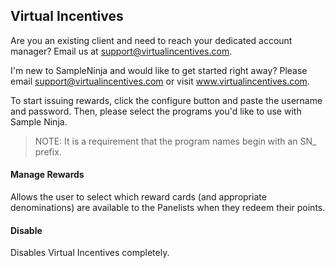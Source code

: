 ## Virtual Incentives

Are you an existing client and need to reach your dedicated account manager? Email us at support@virtualincentives.com.

I'm new to SampleNinja and would like to get started right away? Please email support@virtualincentives.com or visit www.virtualincentives.com.

To start issuing rewards, click the configure button and paste the username and password. Then, please select the programs you'd like to use with Sample Ninja.

> NOTE: It is a requirement that the program names begin with an SN_ prefix.

#### Manage Rewards

Allows the user to select which reward cards (and appropriate denominations) are available to the Panelists when they redeem their points.

#### Disable

Disables Virtual Incentives completely.
